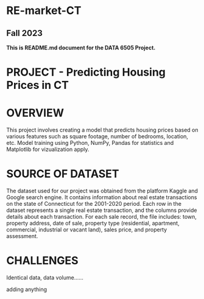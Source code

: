 # RE-market-CT
## Fall 2023    
__This is README.md document for the DATA 6505 Project.__ 

# PROJECT - Predicting Housing Prices in CT

# OVERVIEW

This project involves creating a model that predicts housing prices based on various features such as square footage, number of bedrooms, location, etc. Model training using Python, NumPy, Pandas for statistics and Matplotlib for vizualization apply. 

# SOURCE OF DATASET

The dataset used for our project was obtained from the platform Kaggle and Google search engine. It contains information about real estate transactions on the state of Connecticut for the 2001-2020 period. Each row in the dataset represents a single real estate transaction, and the columns provide details about each transaction. For each sale record, the file includes: town, property address, date of sale, property type (residential, apartment, commercial, industrial or vacant land), sales price, and property assessment.

# CHALLENGES

Identical data, data volume......


adding anything
